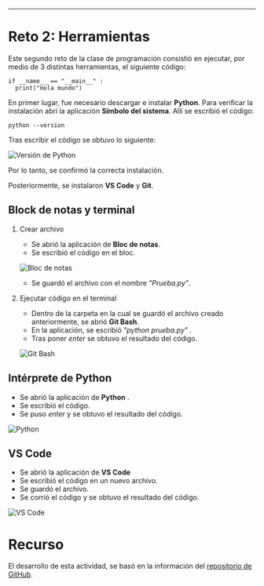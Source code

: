 ***
# Reto 2: Herramientas

Este segundo reto de la clase de programación consistió en ejecutar, por medio de 3 distintas herramientas, el siguiente código:

```
if __name__ == "__main__" :
  print("Hola mundo")
```

En primer lugar, fue necesario descargar e instalar **Python**. Para verificar la instalación abrí la aplicación **Símbolo del sistema**. Allí se escribió el código:
```
python --version
```
Tras escribir el código se obtuvo lo siguiente:

![Versión de Python](https://github.com/pjimenezq/Mi-segundo-reto/assets/141860508/f67918a0-3fe2-47dd-a5b3-ce6138f81342)

Por lo tanto, se confirmó la correcta instalación.

Posteriormente, se instalaron **VS Code** y **Git**.

## Block de notas y terminal
1. Crear archivo
    * Se abrió la aplicación de **Bloc de notas**.
    * Se escribió el código en el bloc.
  
   ![Bloc de notas](https://github.com/pjimenezq/Mi-segundo-reto/assets/141860508/6af72c99-48b5-44df-9d27-0acd234218e5)

    * Se guardó el archivo con el nombre *"Prueba.py"*.
    
2. Ejecutar código en el terminal
    * Dentro de la carpeta en la cual se guardó el archivo creado anteriormente, se abrió **Git Bash**.
    * En la aplicación, se escribió _"python prueba.py"_ .
    * Tras poner _enter_ se obtuvo el resultado del código.

    ![Git Bash](https://github.com/pjimenezq/Mi-segundo-reto/assets/141860508/40a1bb8f-9273-4f42-8838-9a09702e1aa4)

## Intérprete de Python
* Se abrió la aplicación de **Python** .
* Se escribió el código.
* Se puso _enter_ y se obtuvo el resultado del código.

![Python](https://github.com/pjimenezq/Mi-segundo-reto/assets/141860508/2fe469b2-1615-405c-b893-d2445cdb0947)

## VS Code
* Se abrió la aplicación de **VS Code**
* Se escribió el código en un nuevo archivo.
* Se guardó el archivo.
* Se corrió el código y se obtuvo el resultado del código.

![VS Code](https://github.com/pjimenezq/Mi-segundo-reto/assets/141860508/7c6faac4-45d2-44d7-878d-cc1d70c680a4)


# Recurso
El desarrollo de esta actividad, se basó en la información del [repositorio de GitHub](https://github.com/fegonzalez7/pdc_unal_clase2#readme).
